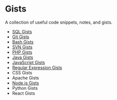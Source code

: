 # Gists

A collection of useful code snippets, notes, and gists.

- [SQL Gists](SQL.md)
- [Git Gists](git.md)
- [Bash Gists](bash.md)
- [SVN Gists](svn.md)
- [PHP Gists](php.md)
- [Java Gists](java.md)
- [JavaScript Gists](javascript.md)
- [Regular Expression Gists](regex.md)
- CSS Gists
- Apache Gists
- [Node.js Gists](node.js.md)
- Python Gists
- React Gists
